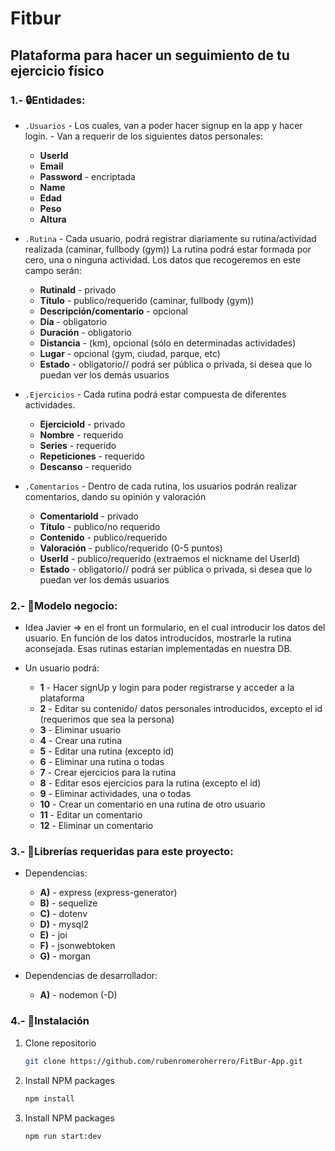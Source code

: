 # **Fitbur**

## **Plataforma para hacer un seguimiento de tu ejercicio físico**

### 1.- 🔒Entidades:

- `.Usuarios` - Los cuales, van a poder hacer signup en la app y hacer login. - Van a requerir de los siguientes datos
  personales:

  - **UserId**
  - **Email**
  - **Password** - encriptada
  - **Name**
  - **Edad**
  - **Peso**
  - **Altura**

- `.Rutina` - Cada usuario, podrá registrar diariamente su rutina/actividad realizada (caminar, fullbody (gym))
  La rutina podrá estar formada por cero, una o ninguna actividad. Los datos que recogeremos en este campo serán:

  - **RutinaId** - privado
  - **Título** - publico/requerido (caminar, fullbody (gym))
  - **Descripción/comentario** - opcional
  - **Día** - obligatorio
  - **Duración** - obligatorio
  - **Distancia** - (km), opcional (sólo en determinadas actividades)
  - **Lugar** - opcional (gym, ciudad, parque, etc)
  - **Estado** - obligatorio// podrá ser pública o privada, si desea que lo puedan ver los demás usuarios

- `.Ejercicios` - Cada rutina podrá estar compuesta de diferentes actividades.

  - **EjercicioId** - privado
  - **Nombre** - requerido
  - **Series** - requerido
  - **Repeticiones** - requerido
  - **Descanso** - requerido

- `.Comentarios` - Dentro de cada rutina, los usuarios podrán realizar comentarios, dando su opinión y valoración

  - **ComentarioId** - privado
  - **Título** - publico/no requerido
  - **Contenido** - publico/requerido
  - **Valoración** - publico/requerido (0-5 puntos)
  - **UserId** - publico/requerido (extraemos el nickname del UserId)
  - **Estado** - obligatorio// podrá ser pública o privada, si desea que lo puedan ver los demás usuarios

### 2.- 📣Modelo negocio:

- Idea Javier => en el front un formulario, en el cual introducir los datos del usuario. En función de los datos
  introducidos, mostrarle la rutina aconsejada. Esas rutinas estarían implementadas en nuestra DB.

- Un usuario podrá:
  - **1** - Hacer signUp y login para poder registrarse y acceder a la plataforma
  - **2** - Editar su contenido/ datos personales introducidos, excepto el id (requerimos que sea la persona)
  - **3** - Eliminar usuario
  - **4** - Crear una rutina
  - **5** - Editar una rutina (excepto id)
  - **6** - Eliminar una rutina o todas
  - **7** - Crear ejercicios para la rutina
  - **8** - Editar esos ejercicios para la rutina (excepto el id)
  - **9** - Eliminar actividades, una o todas
  - **10** - Crear un comentario en una rutina de otro usuario
  - **11** - Editar un comentario
  - **12** - Eliminar un comentario

### 3.- 📂Librerías requeridas para este proyecto:

- Dependencias:

  - **A)** - express (express-generator)
  - **B)** - sequelize
  - **C)** - dotenv
  - **D)** - mysql2
  - **E)** - joi
  - **F)** - jsonwebtoken
  - **G)** - morgan

- Dependencias de desarrollador:
  - **A)** - nodemon (-D)

### 4.- 🔧Instalación

1. Clone repositorio
   ```sh
   git clone https://github.com/rubenromeroherrero/FitBur-App.git
   ```
2. Install NPM packages
   ```sh
   npm install
   ```
3. Install NPM packages
   ```sh
   npm run start:dev
   ```
